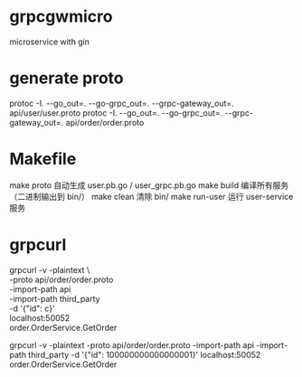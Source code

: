 # grpcgwmicro
microservice with gin
# generate proto
protoc -I. --go_out=. --go-grpc_out=. --grpc-gateway_out=. api/user/user.proto
protoc -I. --go_out=. --go-grpc_out=. --grpc-gateway_out=. api/order/order.proto
# Makefile
make proto	自动生成 user.pb.go / user_grpc.pb.go
make build	编译所有服务（二进制输出到 bin/）
make clean	清除 bin/
make run-user	运行 user-service 服务
# grpcurl
grpcurl -v -plaintext \                     
-proto api/order/order.proto \
-import-path api \
-import-path third_party \
-d '{"id": c}' \
localhost:50052 \
order.OrderService.GetOrder

grpcurl -v -plaintext -proto api/order/order.proto -import-path api -import-path third_party -d '{"id": 100000000000000001}' localhost:50052 order.OrderService.GetOrder
